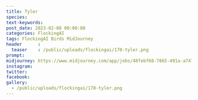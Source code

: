 ```yaml
---
title: Tyler
species: 
text-keywords: 
post_date: 2023-02-08 00:00:00
categories: FlockingAI
tags: FlockingAI Birds MidJourney 
header      :
  teaser    : /public/uploads/flockingai/170-tyler.png
prompt: 
midjourney: https://www.midjourney.com/app/jobs/48febf68-7865-491a-a747-64497ec7f6c7
instagram: 
twitter: 
facebook: 
gallery: 
  - /public/uploads/flockingai/170-tyler.png
---
```


